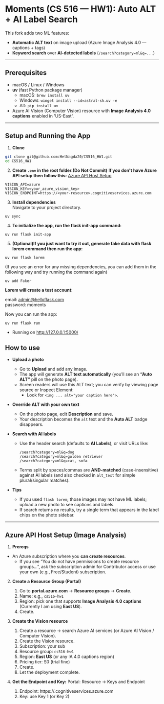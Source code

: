 # Moments (CS 516 — HW1): Auto ALT + AI Label Search

This fork adds two ML features:

- **Automatic ALT text** on image upload (Azure Image Analysis 4.0 — captions + tags)  
- **Keyword search** over **AI-detected labels** (`/search?category=ml&q=...`)


---

## Prerequisites

- macOS / Linux / Windows  
- **uv** (fast Python package manager)
  - macOS: `brew install uv`
  - Windows: `winget install --id=astral-sh.uv -e`
  - Alt: `pip install uv`
- Azure AI Vision (Computer Vision) resource with **Image Analysis 4.0 captions** enabled in 'US-East'.

---

## Setup and Running the App

1) **Clone**
```bash
git clone git@github.com:HetNagda20/CS516_HW1.git
cd CS516_HW1

```
2) **Create `.env` in the root folder.(Do Not Commit)**
   **If you don't have Azure API setup then follow this:** [Azure API Host Setup](#azure-api-host-setup-image-analysis)</br>
```
VISION_API=azure
VISION_KEY=<your_azure_vision_key>
VISION_ENDPOINT=https://<your-resource>.cognitiveservices.azure.com
```
  

3) **Install dependencies**</br>
    Navigate to your project directory. 
```shell
uv sync
```
4) **To initialize the app, run the flask init-app command:**
```shell
uv run flask init-app
```
5) **(Optional)If you just want to try it out, generate fake data with flask lorem command then run the app:**
```shell
uv run flask lorem
```
(If you see an error for any missing dependencies, you can add them in the following way and try running the command again)
```shell
uv add Faker
```

**Lorem will create a test account:**

email: admin@helloflask.com \
password: moments

Now you can run the app:
```shell
uv run flask run
```
* Running on http://127.0.0.1:5000/

## How to use

- **Upload a photo**
  - Go to **Upload** and add any image.
  - The app will generate **ALT text automatically** (you’ll see an **“Auto ALT”** pill on the photo page).
  - Screen readers will use this ALT text; you can verify by viewing page source or Inspect Element:
    - Look for `<img ... alt="your caption here">`.

- **Override ALT with your own text**
  - On the photo page, edit **Description** and save.
  - Your description becomes the `alt` text and the **Auto ALT** badge disappears.

- **Search with AI labels**
  - Use the header search (defaults to **AI Labels**), or visit URLs like:
    ```
    /search?category=ml&q=dog
    /search?category=ml&q=golden retriever
    /search?category=ml&q=cat, sofa
    ```
  - Terms split by spaces/commas are **AND-matched** (case-insensitive) against AI labels (and also checked in `alt_text` for simple plural/singular matches).

- **Tips**
  - If you used `flask lorem`, those images may not have ML labels; upload a new photo to see captions and labels.
  - If search returns no results, try a single term that appears in the label chips on the photo sidebar.
---   
## Azure API Host Setup (Image Analysis)
1) **Prereqs**

- An Azure subscription where you **can create resources**.
  - If you see “You do not have permissions to create resource groups…”, ask the subscription admin for Contributor access or use your own (e.g., Free/Student) subscription.


2) **Create a Resource Group (Portal)**

   1. Go to **portal.azure.com** → **Resource groups** → **Create**.
   2. Name: e.g., `cs516-hw1`
   3. Region: pick one that supports **Image Analysis 4.0 captions** (Currently I am using **East US**).
   4. Create.

3) **Create the Vision resource**
   1. Create a resource → search Azure AI services (or Azure AI Vision / Computer Vision).
   2. Create the Vision resource.
   3. Subscription: your sub
   4. Resource group: `cs516-hw1`
   5. Region: **East US** (or any IA 4.0 captions region)
   6. Pricing tier: S0 (trial fine)
   7. Create.
   8. Let the deployment complete.
      
4) **Get the Endpoint and Key:**
   Portal: Resource → Keys and Endpoint
   1. Endpoint: https://<your-resource>.cognitiveservices.azure.com
   2. Key: use Key 1 (or Key 2)
